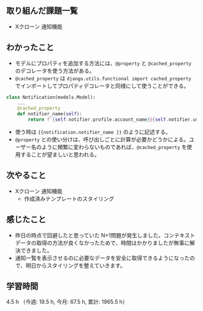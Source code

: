 ## 取り組んだ課題一覧
- Xクローン 通知機能

## わかったこと
- モデルにプロパティを追加する方法には、`@property` と `@cached_property` のデコレータを使う方法がある。
- `@cached_property` は `django.utils.functional import cached_property` でインポートしてプロパティデコレータと同様にして使うことができる。
```python
class Notification(models.Model):
    ...
    @cached_property
    def notifier_name(self):
        return f'{self.notifier.profile.account_name}@{self.notifier.username}'
```
- 使う時は `{{notification.notifier_name }}` のように記述する。
- `@property` との使い分けは、呼び出しごとに計算が必要かどうかによる。ユーザー名のように頻繁に変わらないものであれば、`@cached_property` を使用することが望ましいと思われる。


## 次やること
- Xクローン 通知機能
    - 作成済みテンプレートのスタイリング
    
## 感じたこと
- 昨日の時点で回避したと思っていた N+1問題が発生しました。コンテキストデータの取得の方法が良くなかったためで、時間はかかりましたが無事に解決できました。
- 通知一覧を表示させるのに必要なデータを安全に取得できるようになったので、明日からスタイリングを整えていきます。

## 学習時間
4.5 h （今週: 19.5 h, 今月: 67.5 h, 累計: 1965.5 h）